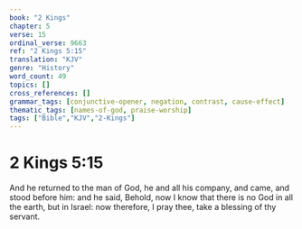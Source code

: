 ```yaml
---
book: "2 Kings"
chapter: 5
verse: 15
ordinal_verse: 9663
ref: "2 Kings 5:15"
translation: "KJV"
genre: "History"
word_count: 49
topics: []
cross_references: []
grammar_tags: [conjunctive-opener, negation, contrast, cause-effect]
thematic_tags: [names-of-god, praise-worship]
tags: ["Bible","KJV","2-Kings"]
---
```


# 2 Kings 5:15

And he returned to the man of God, he and all his company, and came, and stood before him: and he said, Behold, now I know that there is no God in all the earth, but in Israel: now therefore, I pray thee, take a blessing of thy servant.
